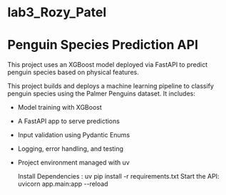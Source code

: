 # lab3_Rozy_Patel
# Penguin Species Prediction API 

This project uses an XGBoost model deployed via FastAPI to predict penguin species based on physical features.

This project builds and deploys a machine learning pipeline to classify penguin species using the Palmer Penguins dataset. It includes:

- Model training with XGBoost

- A FastAPI app to serve predictions

- Input validation using Pydantic Enums

- Logging, error handling, and testing

- Project environment managed with uv

  Install Dependencies : uv pip install -r requirements.txt
  Start the API: uvicorn app.main:app --reload
